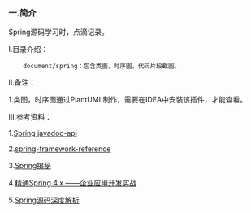 
### 一.简介

Spring源码学习时，点滴记录。

I.目录介绍：

        document/spring：包含类图，时序图，代码片段截图。

II.备注：

1.类图，时序图通过PlantUML制作，需要在IDEA中安装该插件，才能查看。


III.参考资料：

1.[Spring javadoc-api](https://docs.spring.io/spring/docs/current/javadoc-api/)

2.[spring-framework-reference](https://docs.spring.io/spring/docs/current/spring-framework-reference/)

3.[Spring揭秘](https://item.jd.com/10153053287.html)

4.[精通Spring 4.x ――企业应用开发实战](https://item.jd.com/12100408.html)

5.[Spring源码深度解析](https://item.jd.com/11311737.html)
